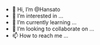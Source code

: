 - 👋 Hi, I’m @Hansato
- 👀 I’m interested in ...
- 🌱 I’m currently learning ...
- 💞️ I’m looking to collaborate on ...
- 📫 How to reach me ...

<!---
Hansato/Hansato is a ✨ special ✨ repository because its `README.md` (this file) appears on your GitHub profile.
You can click the Preview link to take a look at your changes.
--->
